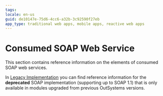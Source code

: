 ```yaml
---
tags: 
locale: en-us
guid: de10147e-75d6-4cc6-a32b-3c92590f27eb
app_type: traditional web apps, mobile apps, reactive web apps
---
```


# Consumed SOAP Web Service

This section contains reference information on the elements of consumed SOAP web services. 

In [Legacy Implementation](<legacy/intro.md>) you can find reference information for the **deprecated** SOAP implementation (supporting up to SOAP 1.1) that is only available in modules upgraded from previous OutSystems versions.
